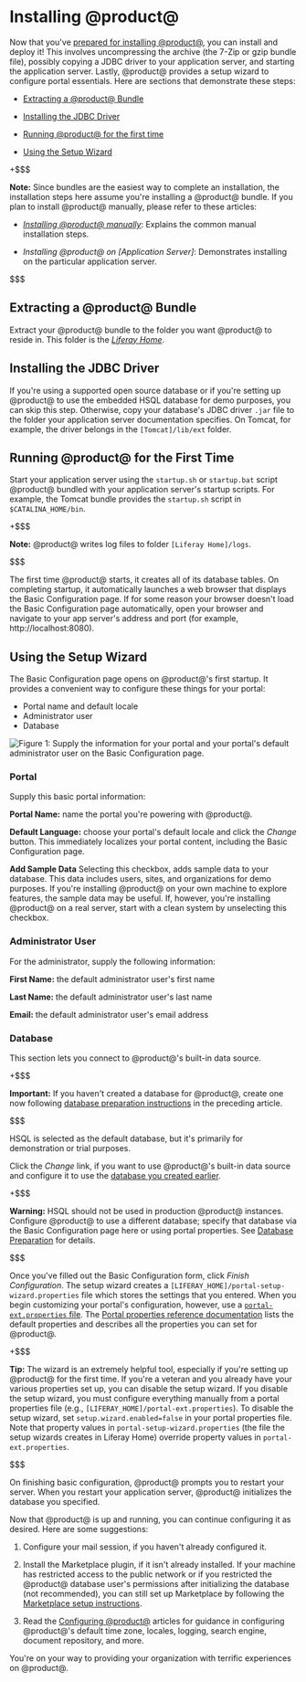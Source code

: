 # Installing @product@ [](id=installing-liferay)

Now that you've
[prepared for installing @product@](/deployment/deployment/-/knowledge_base/7-2/preparing-for-install),
you can install and deploy it! This involves uncompressing the archive (the
7-Zip or gzip bundle file), possibly copying a JDBC driver to your application
server, and starting the application server. Lastly, @product@ provides a setup
wizard to configure portal essentials. Here are sections that demonstrate these
steps:

-   [Extracting a @product@ Bundle](#extracting-a-liferay-bundle)

-   [Installing the JDBC Driver](#installing-the-jdbc-driver)

-   [Running @product@ for the first time](#running-liferay-for-the-first-time)

-   [Using the Setup Wizard](#using-the-setup-wizard)

+$$$

**Note:** Since bundles are the easiest way to complete an installation, the installation
steps here assume you're installing a @product@ bundle. If you plan to install
@product@ manually, please refer to these articles:

-   *[Installing @product@ manually](/deployment/deployment/-/knowledge_base/7-2/installing-liferay-manually)*: Explains the common manual installation
    steps.

-   *Installing @product@ on \[Application Server\]*: Demonstrates installing on
    the particular application server. 

$$$

## Extracting a @product@ Bundle [](id=extracting-a-liferay-bundle)

Extract your @product@ bundle to the folder you want @product@ to reside in.
This folder is the
[*Liferay Home*](/deployment/reference/-/knowledge_base/7-2/liferay-home). 

## Installing the JDBC Driver [](id=installing-the-jdbc-driver)

If you're using a supported open source database or if you're setting up
@product@ to use the embedded HSQL database for demo purposes, you can skip this
step. Otherwise, copy your database's JDBC driver `.jar` file to the folder your
application server documentation specifies. On Tomcat, for example, the driver
belongs in the `[Tomcat]/lib/ext` folder. 

## Running @product@ for the First Time [](id=running-product-for-the-first-time)

Start your application server using the `startup.sh` or `startup.bat` script
@product@ bundled with your application server's startup scripts. For example,
the Tomcat bundle provides the `startup.sh` script in `$CATALINA_HOME/bin`.

+$$$

**Note:** @product@ writes log files to folder `[Liferay Home]/logs`. 

$$$

The first time @product@ starts, it creates all of its database tables. On
completing startup, it automatically launches a web browser that displays the
Basic Configuration page. If for some reason your browser doesn't load the Basic
Configuration page automatically, open your browser and navigate to your app
server's address and port (for example, http://localhost:8080).

## Using the Setup Wizard [](id=using-the-setup-wizard)

The Basic Configuration page opens on @product@'s first startup. It provides a convenient way to configure these things for your portal:

-   Portal name and default locale
-   Administrator user
-   Database 

![Figure 1: Supply the information for your portal and your portal's default administrator user on the Basic Configuration page.](../../images/basic-configuration1.png)

### Portal [](id=portal)

Supply this basic portal information:

**Portal Name:** name the portal you're powering with @product@.

**Default Language:** choose your portal's default locale and click the *Change*
button. This immediately localizes your portal content, including the Basic
Configuration page. 

**Add Sample Data** Selecting this checkbox, adds sample data to your 
database. This data includes users, sites, and organizations for demo purposes.
If you're installing @product@ on your own machine to explore features, the
sample data may be useful. If, however, you're installing @product@ on a real
server, start with a clean system by unselecting this checkbox. 

### Administrator User [](id=administrator-user)

For the administrator, supply the following information:

**First Name:** the default administrator user's first name

**Last Name:** the default administrator user's last name

**Email:** the default administrator user's email address

### Database [](id=database)

This section lets you connect to @product@'s built-in data source.

+$$$

**Important:** If you haven't created a database for @product@, create one now 
following
[database preparation instructions](/deployment/deployment/-/knowledge_base/7-2/preparing-for-install#database-preparation)
in the preceding article. 

$$$

HSQL is selected as the default database, but it's primarily for demonstration
or trial purposes. 

Click the *Change* link, if you want to use @product@'s built-in data source and
configure it to use the
[database you created earlier](/deployment/deployment/-/knowledge_base/7-2/preparing-for-install#database-preparation). 

+$$$

**Warning:** HSQL should not be used in production @product@ instances. 
Configure @product@ to use a different database; specify that database via the
Basic Configuration page here or using portal properties. See
[Database Preparation](/deployment/deployment/-/knowledge_base/7-2/preparing-for-install#database-preparation)
for details.  

$$$

Once you've filled out the Basic Configuration form, click *Finish
Configuration*. The setup wizard creates a
`[LIFERAY_HOME]/portal-setup-wizard.properties` file which stores the settings
that you entered. When you begin customizing your portal's configuration,
however, use a
[`portal-ext.properties` file](/deployment/reference/-/knowledge_base/7-2/portal-properties).
The
[Portal properties reference documentation](http://docs.liferay.com/portal/7.0/propertiesdoc)
lists the default properties and describes all the properties you can set for
@product@. 

+$$$

**Tip:** The wizard is an extremely helpful tool, especially if you're setting
up @product@ for the first time. If you're a veteran and you already have your
various properties set up, you can disable the setup wizard. If you disable the
setup wizard, you must configure everything manually from a portal properties
file (e.g., `[LIFERAY_HOME]/portal-ext.properties`). To disable the setup
wizard, set `setup.wizard.enabled=false` in your portal properties file. Note
that property values in `portal-setup-wizard.properties` (the file the setup
wizards creates in Liferay Home) override property values in
`portal-ext.properties`.

$$$

On finishing basic configuration, @product@ prompts you to restart your server.
When you restart your application server, @product@ initializes the database you
specified. 

Now that @product@ is up and running, you can continue configuring it as
desired. Here are some suggestions:

1.  Configure your mail session, if you haven't already configured it. 

2.  Install the Marketplace plugin, if it isn't already installed. If your 
    machine has  restricted access to the public network or if you restricted
    the @product@ database user's permissions after initializing the database
    (not recommended), you can still set up Marketplace by following the
    [Marketplace setup instructions](/deployment/deployment/-/knowledge_base/7-2/setting-up-marketplace). 

3.  Read the
    [Configuring @product@](/deployment/deployment/-/knowledge_base/7-2/configuring-liferay)
    articles for guidance in configuring @product@'s default time zone, locales,
    logging, search engine, document repository, and more.

You're on your way to providing your organization with terrific experiences on
@product@. 
